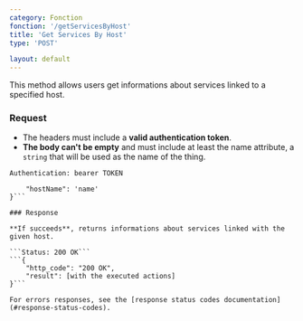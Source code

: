 ```yaml
---
category: Fonction
fonction: '/getServicesByHost'
title: 'Get Services By Host'
type: 'POST'

layout: default
---
```


This method allows users get informations about services linked to a specified host.

### Request

* The headers must include a **valid authentication token**.
* **The body can't be empty** and must include at least the name attribute, a `string` that will be used as the name of the thing.

```Authentication: bearer TOKEN```
```{
    "hostName": 'name'
}```

### Response

**If succeeds**, returns informations about services linked with the given host.

```Status: 200 OK```
```{
    "http_code": "200 OK", 
    "result": [with the executed actions]
}```

For errors responses, see the [response status codes documentation](#response-status-codes).
